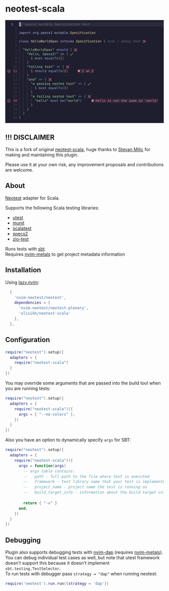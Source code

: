 # neotest-scala

![Hero image](./img/hero.png)

## !!! DISCLAIMER

This is a fork of original [neotest-scala](https://github.com/stevanmilic/neotest-scala), huge thanks to [Stevan Milic](https://github.com/stevanmilic) for making and maintaining this plugin.

Please use it at your own risk, any improvement proposals and contributions are welcome.

## About

[Neotest](https://github.com/rcarriga/neotest) adapter for Scala.

Supports the following Scala testing libraries:

- [utest](https://github.com/com-lihaoyi/utest)
- [munit](https://scalameta.org/munit/docs/getting-started.html)
- [scalatest](https://www.scalatest.org/)
- [specs2](https://etorreborre.github.io/specs2)
- [zio-test](https://zio.dev/reference/test/https://zio.dev/reference/test)

Runs tests with [sbt](https://www.scala-sbt.org). \
Requires [nvim-metals](https://github.com/scalameta/nvim-metals) to get project metadata information

## Installation

Using [lazy.nvim](https://github.com/folke/lazy.nvim):

```lua
  {
    'nvim-neotest/neotest',
    dependencies = {
      'nvim-neotest/neotest-plenary',
      'olisikh/neotest-scala'
    },
  },
```

## Configuration

```lua
require("neotest").setup({
  adapters = {
    require("neotest-scala")
  }
})
```

You may override some arguments that are passed into the build tool when you are running tests:

```lua
require("neotest").setup({
  adapters = {
    require("neotest-scala")({
      args = { "--no-colors" },
    })
  }
})
```

Also you have an option to dynamically specify `args` for SBT:

```lua
require("neotest").setup({
  adapters = {
    require("neotest-scala")({
      args = function(args)
        -- args table contains:
        --   path - full path to the file where test is executed
        --   framework - test library name that your test is implemented with
        --   project_name - project name the test is running on
        --   build_target_info - information about the build target collected from Metals

        return { "-v" }
      end,
    })
  }
})
```

## Debugging

Plugin also supports debugging tests with [nvim-dap](https://github.com/rcarriga/nvim-dap) (requires [nvim-metals](https://github.com/scalameta/nvim-metals)). \
You can debug individual test cases as well, but note that utest framework doesn't support this because it doesn't implement `sbt.testing.TestSelector`. \
To run tests with debugger pass `strategy = "dap"` when running neotest:

```lua
require('neotest').run.run({strategy = 'dap'})
```
